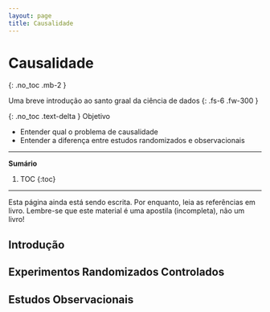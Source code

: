 ```yaml
---
layout: page
title: Causalidade
---
```


# Causalidade
{: .no_toc .mb-2 }

Uma breve introdução ao santo graal da ciência de dados
{: .fs-6 .fw-300 }

{: .no_toc .text-delta }
Objetivo

* Entender qual o problema de causalidade
* Entender a diferença entre estudos randomizados e observacionais

---
**Sumário**
1. TOC
{:toc}
---

Esta página ainda está sendo escrita. Por enquanto, leia as referências em
livro. Lembre-se que este material é uma apostila (incompleta), não um livro!

## Introdução

## Experimentos Randomizados Controlados

## Estudos Observacionais
